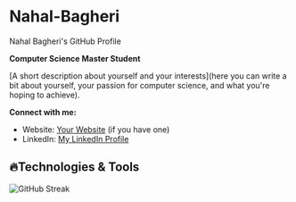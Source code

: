 # Nahal-Bagheri
Nahal Bagheri's GitHub Profile

**Computer Science Master Student**

[A short description about yourself and your interests](here you can write a bit about yourself, your passion for computer science, and what you're hoping to achieve).

**Connect with me:**

* Website: [Your Website](https://www.yourwebsite.com) (if you have one)
* LinkedIn: [My LinkedIn Profile](https://www.linkedin.com/in/nahal-bagheri/)

## 🔥Technologies & Tools

![GitHub Streak](https://github-readme-streak-stats.herokuapp.com/?user=Nahal&theme=dark&background=000000)


